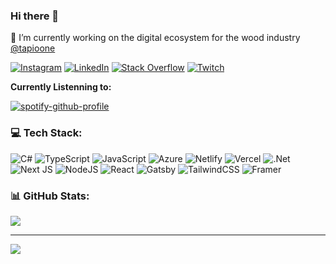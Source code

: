 ### Hi there 👋


 🔭   I’m currently working on the digital ecosystem for the wood industry [@tapioone](https://github.com/tapioone)

[![Instagram](https://img.shields.io/badge/Instagram-%23E4405F.svg?logo=Instagram&logoColor=white)](https://instagram.com/eimerreis) [![LinkedIn](https://img.shields.io/badge/LinkedIn-%230077B5.svg?logo=linkedin&logoColor=white)](https://linkedin.com/in/moritz-frölich-28a515156) [![Stack Overflow](https://img.shields.io/badge/-Stackoverflow-FE7A16?logo=stack-overflow&logoColor=white)](https://stackoverflow.com/users/11874243) [![Twitch](https://img.shields.io/badge/Twitch-%239146FF.svg?logo=Twitch&logoColor=white)](https://twitch.tv/eimerreis) 

**Currently Listenning to:**

[![spotify-github-profile](https://spotify-github-profile.vercel.app/api/view?uid=eimerreis&cover_image=true&theme=novatorem&bar_color=53b14f&bar_color_cover=true)](https://github.com/kittinan/spotify-github-profile)


### 💻 Tech Stack:
![C#](https://img.shields.io/badge/c%23-%23239120.svg?style=flat&logo=c-sharp&logoColor=white) ![TypeScript](https://img.shields.io/badge/typescript-%23007ACC.svg?style=flat&logo=typescript&logoColor=white) ![JavaScript](https://img.shields.io/badge/javascript-%23323330.svg?style=flat&logo=javascript&logoColor=%23F7DF1E) ![Azure](https://img.shields.io/badge/azure-%230072C6.svg?style=flat&logo=azure-devops&logoColor=white) ![Netlify](https://img.shields.io/badge/netlify-%23000000.svg?style=flat&logo=netlify&logoColor=#00C7B7) ![Vercel](https://img.shields.io/badge/vercel-%23000000.svg?style=flat&logo=vercel&logoColor=white) ![.Net](https://img.shields.io/badge/.NET-5C2D91?style=flat&logo=.net&logoColor=white) ![Next JS](https://img.shields.io/badge/Next-black?style=flat&logo=next.js&logoColor=white) ![NodeJS](https://img.shields.io/badge/node.js-6DA55F?style=flat&logo=node.js&logoColor=white) ![React](https://img.shields.io/badge/react-%2320232a.svg?style=flat&logo=react&logoColor=%2361DAFB) ![Gatsby](https://img.shields.io/badge/Gatsby-%23663399.svg?style=flat&logo=gatsby&logoColor=white) ![TailwindCSS](https://img.shields.io/badge/tailwindcss-%2338B2AC.svg?style=flat&logo=tailwind-css&logoColor=white) ![Framer](https://img.shields.io/badge/Framer-black?style=flat&logo=framer&logoColor=blue)
### 📊 GitHub Stats:
![](https://github-readme-stats.vercel.app/api?username=eimerreis&theme=default&hide_border=false&include_all_commits=true&count_private=true)<br/>

---
[![](https://visitcount.itsvg.in/api?id=eimerreis&icon=0&color=0)](https://visitcount.itsvg.in)
